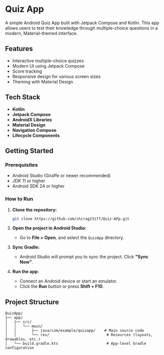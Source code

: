 # Quiz App

A simple Android Quiz App built with Jetpack Compose and Kotlin. This app allows users to test their knowledge through multiple-choice questions in a modern, Material-themed interface.

## Features

* Interactive multiple-choice quizzes
* Modern UI using Jetpack Compose
* Score tracking
* Responsive design for various screen sizes
* Theming with Material Design

## Tech Stack

* **Kotlin**
* **Jetpack Compose**
* **AndroidX Libraries**
* **Material Design**
* **Navigation Compose**
* **Lifecycle Components**

## Getting Started

### Prerequisites

* Android Studio (Giraffe or newer recommended)
* JDK 11 or higher
* Android SDK 24 or higher

### How to Run

1. **Clone the repository:**

   ```bash
   git clone https://github.com/chirag23177/Quiz-APp.git
   ```

2. **Open the project in Android Studio:**

   * Go to **File > Open**, and select the `QuizApp` directory.

3. **Sync Gradle:**

   * Android Studio will prompt you to sync the project. Click **"Sync Now"**.

4. **Run the app:**

   * Connect an Android device or start an emulator.
   * Click the **Run** button or press **Shift + F10**.

## Project Structure

```
QuizApp/
├── app/
│   ├── src/
│   │   └── main/
│   │       ├── java/com/example/quizapp/    # Main source code
│   │       └── res/                          # Resources (layouts, drawables, etc.)
│   └── build.gradle.kts                      # App-level Gradle configuration
```